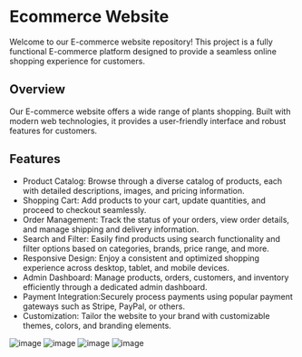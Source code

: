 # Ecommerce Website

Welcome to our E-commerce website repository! This project is a fully functional E-commerce platform designed to provide a seamless online shopping experience for customers.

## Overview

Our E-commerce website offers a wide range of plants shopping. Built with modern web technologies, it provides a user-friendly interface and robust features for customers.

## Features

- Product Catalog: 		Browse through a diverse catalog of products, each with detailed descriptions, images, and pricing information.
- Shopping Cart:		  Add products to your cart, update quantities, and proceed to checkout seamlessly.
- Order Management:   Track the status of your orders, view order details, and manage shipping and delivery information.
- Search and Filter: 	Easily find products using search functionality and filter options based on categories, brands, price range, and more.
- Responsive Design: 	Enjoy a consistent and optimized shopping experience across desktop, tablet, and mobile devices.
- Admin Dashboard:    Manage products, orders, customers, and inventory efficiently through a dedicated admin dashboard.
- Payment Integration:Securely process payments using popular payment gateways such as Stripe, PayPal, or others.
- Customization: 		  Tailor the website to your brand with customizable themes, colors, and branding elements.

![image](https://github.com/susmitha-murugan/E-Commerce-Website/assets/161378997/c75b29f3-080b-4b29-8940-588fb716d528)
![image](https://github.com/susmitha-murugan/E-Commerce-Website/assets/161378997/e7afa9df-0126-47b0-9126-1476b969f4ec)
![image](https://github.com/susmitha-murugan/E-Commerce-Website/assets/161378997/0197a2d4-d515-4f81-905d-d47b8307ebad)
![image](https://github.com/susmitha-murugan/E-Commerce-Website/assets/161378997/19654a9a-0ff3-4423-843a-284aa8db040f)

